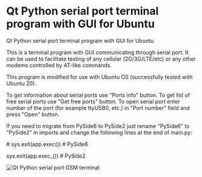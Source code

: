 # Qt Python serial port terminal program with GUI for Ubuntu
Qt Python serial port terminal program with GUI for Ubuntu

This is a terminal program with GUI communicating through serial port.
It can be used to facilitate testing of any cellular (2G/3G/LTE/etc) or any other modems controlled by AT-like commands.

This program is modified for use with Ubuntu OS (successfully tested with Ubuntu 20).

To get information about serial ports use "Ports info" button.
To get list of free serial ports use "Get free ports" button.
To open serial port enter number of the port (for example ttyUSB0, etc.) in "Port number" field and press "Open" button.

If you need to migrate from PySide6 to PySide2 just rename "PySide6" to "PySide2" in imports and change the following lines at the end of main.py:

\# sys.exit(app.exec())  # PySide6

sys.exit(app.exec_())   # PySide2


![Qt Python serial port GSM terminal](https://github.com/avanuser/qt-gsm-terminal_ubuntu/blob/main/Qt_GSM_terminal_ubuntu.png)
